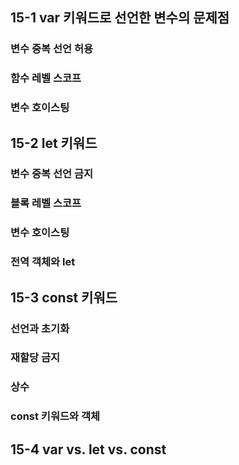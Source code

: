 ## 15-1 var 키워드로 선언한 변수의 문제점  
### 변수 중복 선언 허용  
### 함수 레벨 스코프  
### 변수 호이스팅  
## 15-2 let 키워드  
### 변수 중복 선언 금지  
### 블록 레벨 스코프  
### 변수 호이스팅  
### 전역 객체와 let  
## 15-3 const 키워드  
### 선언과 초기화  
### 재할당 금지  
### 상수  
### const 키워드와 객체  
## 15-4 var vs. let vs. const
